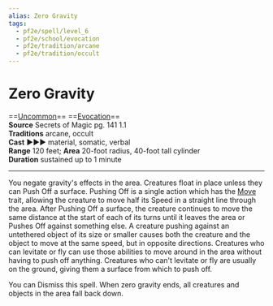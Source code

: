 ```yaml
---
alias: Zero Gravity
tags:
  - pf2e/spell/level_6
  - pf2e/school/evocation
  - pf2e/tradition/arcane
  - pf2e/tradition/occult
---
```


# Zero Gravity

==[Uncommon](Uncommon.md)== ==[Evocation](Evocation.md)==  
__Source__ Secrets of Magic pg. 141 1.1  
**Traditions** arcane, occult  
**Cast** ►►► material, somatic, verbal  
**Range** 120 feet; **Area** 20-foot radius, 40-foot tall cylinder  
**Duration** sustained up to 1 minute

---

You negate gravity's effects in the area. Creatures float in place unless they can Push Off a surface. Pushing Off is a single action which has the [Move](Move.md) trait, allowing the creature to move half its Speed in a straight line through the area. After Pushing Off a surface, the creature continues to move the same distance at the start of each of its turns until it leaves the area or Pushes Off against something else. A creature pushing against an untethered object of its size or smaller causes both the creature and the object to move at the same speed, but in opposite directions. Creatures who can levitate or fly can use those abilities to move around in the area without having to push off anything. Creatures who can't levitate or fly are usually on the ground, giving them a surface from which to push off.

You can Dismiss this spell. When zero gravity ends, all creatures and objects in the area fall back down.
